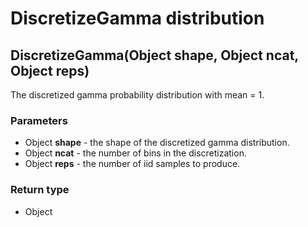 DiscretizeGamma distribution
============================
DiscretizeGamma(Object **shape**, Object **ncat**, Object **reps**)
-------------------------------------------------------------------

The discretized gamma probability distribution with mean = 1.

### Parameters

- Object **shape** - the shape of the discretized gamma distribution.
- Object **ncat** - the number of bins in the discretization.
- Object **reps** - the number of iid samples to produce.

### Return type

- Object




